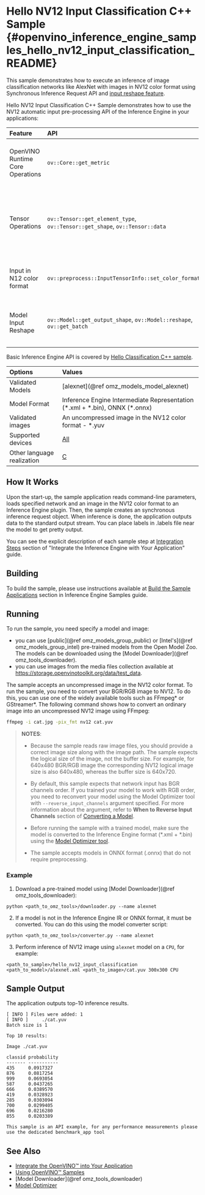# Hello NV12 Input Classification C++ Sample {#openvino_inference_engine_samples_hello_nv12_input_classification_README}

This sample demonstrates how to execute an inference of image classification networks like AlexNet with images in NV12 color format using Synchronous Inference Request API and [input reshape feature](../../../docs/OV_Runtime_UG/ShapeInference.md).

Hello NV12 Input Classification C++ Sample demonstrates how to use the NV12 automatic input pre-processing API of the Inference Engine in your applications:

| Feature    | API  | Description |
|:---        |:---  |:---
|OpenVINO Runtime Core Operations| `ov::Core::get_metric` | Gets general runtime metric for dedicated hardware
| Tensor Operations | `ov::Tensor::get_element_type`, `ov::Tensor::get_shape`, `ov::Tensor::data` | Work with storing inputs, outputs of the model, weights and biases of the layers
| Input in N12 color format | `ov::preprocess::InputTensorInfo::set_color_format` | Change the color format of the input data
| Model Input Reshape | `ov::Model::get_output_shape`, `ov::Model::reshape`, `ov::get_batch` | Set the batch size equal to the number of input images

Basic Inference Engine API is covered by [Hello Classification C++ sample](../hello_classification/README.md).

| Options  | Values |
|:---                              |:---
| Validated Models                 | [alexnet](@ref omz_models_model_alexnet)
| Model Format                     | Inference Engine Intermediate Representation (\*.xml + \*.bin), ONNX (\*.onnx)
| Validated images                 | An uncompressed image in the NV12 color format - \*.yuv
| Supported devices                | [All](../../../docs/OV_Runtime_UG/supported_plugins/Supported_Devices.md) |
| Other language realization       | [C](../../../samples/c/hello_nv12_input_classification/README.md) |

## How It Works

Upon the start-up, the sample application reads command-line parameters, loads specified network and an
image in the NV12 color format to an Inference Engine plugin. Then, the sample creates an synchronous inference request object. When inference is done, the application outputs data to the standard output stream. You can place labels in .labels file near the model to get pretty output.

You can see the explicit description of each sample step at [Integration Steps](../../../docs/OV_Runtime_UG/Integrate_with_customer_application.md) section of "Integrate the Inference Engine with Your Application" guide.

## Building

To build the sample, please use instructions available at [Build the Sample Applications](../../../docs/OV_Runtime_UG/Samples_Overview.md) section in Inference Engine Samples guide.


## Running

To run the sample, you need specify a model and image:

- you can use [public](@ref omz_models_group_public) or [Intel's](@ref omz_models_group_intel) pre-trained models from the Open Model Zoo. The models can be downloaded using the [Model Downloader](@ref omz_tools_downloader).
- you can use images from the media files collection available at https://storage.openvinotoolkit.org/data/test_data.

The sample accepts an uncompressed image in the NV12 color format. To run the sample, you need to
convert your BGR/RGB image to NV12. To do this, you can use one of the widely available tools such
as FFmpeg\* or GStreamer\*. The following command shows how to convert an ordinary image into an
uncompressed NV12 image using FFmpeg:

```sh
ffmpeg -i cat.jpg -pix_fmt nv12 cat.yuv
```

> **NOTES**:
>
> - Because the sample reads raw image files, you should provide a correct image size along with the
>   image path. The sample expects the logical size of the image, not the buffer size. For example,
>   for 640x480 BGR/RGB image the corresponding NV12 logical image size is also 640x480, whereas the
>   buffer size is 640x720.
> - By default, this sample expects that network input has BGR channels order. If you trained your
>   model to work with RGB order, you need to reconvert your model using the Model Optimizer tool
>   with `--reverse_input_channels` argument specified. For more information about the argument,
>   refer to **When to Reverse Input Channels** section of
>   [Converting a Model](../../../docs/MO_DG/prepare_model/convert_model/Converting_Model.md).
> - Before running the sample with a trained model, make sure the model is converted to the Inference Engine format (\*.xml + \*.bin) using the [Model Optimizer tool](../../../docs/MO_DG/Deep_Learning_Model_Optimizer_DevGuide.md).
>
> - The sample accepts models in ONNX format (.onnx) that do not require preprocessing.

### Example
1. Download a pre-trained model using [Model Downloader](@ref omz_tools_downloader):
```
python <path_to_omz_tools>/downloader.py --name alexnet
```

2. If a model is not in the Inference Engine IR or ONNX format, it must be converted. You can do this using the model converter script:

```
python <path_to_omz_tools>/converter.py --name alexnet
```

3. Perform inference of NV12 image using `alexnet` model on a `CPU`, for example:

```
<path_to_sample>/hello_nv12_input_classification <path_to_model>/alexnet.xml <path_to_image>/cat.yuv 300x300 CPU
```

## Sample Output

The application outputs top-10 inference results.

```
[ INFO ] Files were added: 1
[ INFO ]     ./cat.yuv
Batch size is 1

Top 10 results:

Image ./cat.yuv

classid probability
------- -----------
435     0.0917327  
876     0.0817254  
999     0.0693054  
587     0.0437265  
666     0.0389570  
419     0.0328923  
285     0.0303094  
700     0.0299405  
696     0.0216280  
855     0.0203389  

This sample is an API example, for any performance measurements please use the dedicated benchmark_app tool
```

## See Also

- [Integrate the OpenVINO™ into Your Application](../../../docs/OV_Runtime_UG/Integrate_with_customer_application.md)
- [Using OpenVINO™ Samples](../../../docs/OV_Runtime_UG/Samples_Overview.md)
- [Model Downloader](@ref omz_tools_downloader)
- [Model Optimizer](../../../docs/MO_DG/Deep_Learning_Model_Optimizer_DevGuide.md)
